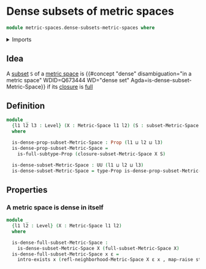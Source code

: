 # Dense subsets of metric spaces

```agda
module metric-spaces.dense-subsets-metric-spaces where
```

<details><summary>Imports</summary>

```agda
open import elementary-number-theory.positive-rational-numbers

open import foundation.dependent-pair-types
open import foundation.existential-quantification
open import foundation.full-subtypes
open import foundation.propositions
open import foundation.raising-universe-levels
open import foundation.subtypes
open import foundation.unit-type
open import foundation.universe-levels

open import metric-spaces.closure-subsets-metric-spaces
open import metric-spaces.metric-spaces
open import metric-spaces.subspaces-metric-spaces
```

</details>

## Idea

A [subset](foundation.subtypes.md) `S` of a
[metric space](metric-spaces.metric-spaces.md) is
{{#concept "dense" disambiguation="in a metric space" WDID=Q673444 WD="dense set" Agda=is-dense-subset-Metric-Space}}
if its [closure](metric-spaces.closure-subsets-metric-spaces.md) is
[full](foundation.full-subtypes.md)

## Definition

```agda
module _
  {l1 l2 l3 : Level} (X : Metric-Space l1 l2) (S : subset-Metric-Space l3 X)
  where

  is-dense-prop-subset-Metric-Space : Prop (l1 ⊔ l2 ⊔ l3)
  is-dense-prop-subset-Metric-Space =
    is-full-subtype-Prop (closure-subset-Metric-Space X S)

  is-dense-subset-Metric-Space : UU (l1 ⊔ l2 ⊔ l3)
  is-dense-subset-Metric-Space = type-Prop is-dense-prop-subset-Metric-Space
```

## Properties

### A metric space is dense in itself

```agda
module _
  {l1 l2 : Level} (X : Metric-Space l1 l2)
  where

  is-dense-full-subset-Metric-Space :
    is-dense-subset-Metric-Space X (full-subset-Metric-Space X)
  is-dense-full-subset-Metric-Space x ε =
    intro-exists x (refl-neighborhood-Metric-Space X ε x , map-raise star)
```
